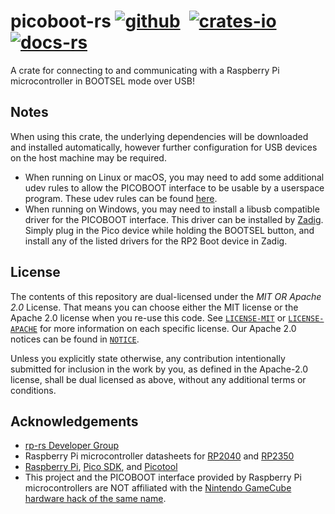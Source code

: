 # picoboot-rs [![github]](https://github.com/NotQuiteApex/picoboot-rs)&ensp;[![crates-io]](https://crates.io/crates/picoboot-rs)&ensp;[![docs-rs]](https://docs.rs/picoboot-rs)
A crate for connecting to and communicating with a Raspberry Pi microcontroller in BOOTSEL mode over USB!

[github]: https://img.shields.io/badge/github-8da0cb?style=for-the-badge&labelColor=555555&logo=github
[crates-io]: https://img.shields.io/badge/crates.io-fc8d62?style=for-the-badge&labelColor=555555&logo=rust
[docs-rs]: https://img.shields.io/badge/docs.rs-66c2a5?style=for-the-badge&labelColor=555555&logo=docs.rs

## Notes
When using this crate, the underlying dependencies will be downloaded and installed automatically, however further configuration for USB devices on the host machine may be required.

- When running on Linux or macOS, you may need to add some additional udev rules to allow the PICOBOOT interface to be usable by a userspace program. These udev rules can be found [here](https://github.com/raspberrypi/picotool/blob/master/udev/99-picotool.rules).
- When running on Windows, you may need to install a libusb compatible driver for the PICOBOOT interface. This driver can be installed by [Zadig](https://zadig.akeo.ie/). Simply plug in the Pico device while holding the BOOTSEL button, and install any of the listed drivers for the RP2 Boot device in Zadig.

## License
The contents of this repository are dual-licensed under the _MIT OR Apache 2.0_
License. That means you can choose either the MIT license or the Apache 2.0
license when you re-use this code. See [`LICENSE-MIT`](./LICENSE-MIT) or
[`LICENSE-APACHE`](./LICENSE-APACHE) for more information on each specific
license. Our Apache 2.0 notices can be found in [`NOTICE`](./NOTICE).

Unless you explicitly state otherwise, any contribution intentionally submitted
for inclusion in the work by you, as defined in the Apache-2.0 license, shall be
dual licensed as above, without any additional terms or conditions.

## Acknowledgements
* [rp-rs Developer Group](https://github.com/rp-rs)
* Raspberry Pi microcontroller datasheets for [RP2040](https://datasheets.raspberrypi.com/rp2040/rp2040-datasheet.pdf) and [RP2350](https://datasheets.raspberrypi.com/rp2350/rp2350-datasheet.pdf)
* [Raspberry Pi](https://raspberrypi.org), [Pico SDK](https://github.com/raspberrypi/pico-sdk), and [Picotool](https://github.com/raspberrypi/picotool)
* This project and the PICOBOOT interface provided by Raspberry Pi microcontrollers are NOT affiliated with the [Nintendo GameCube hardware hack of the same name](https://github.com/webhdx/PicoBoot).
